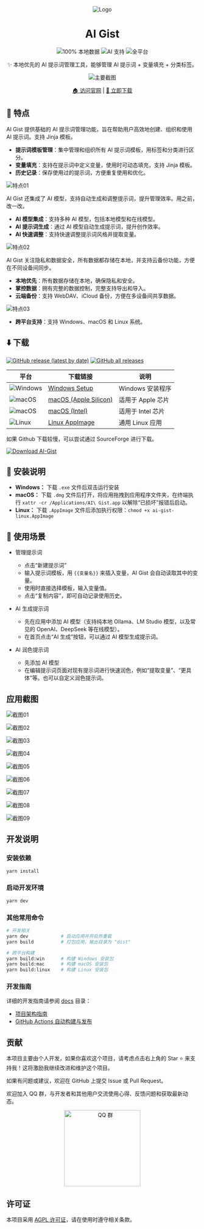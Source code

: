 <div align="center">

![Logo](docs/images/logo.png)

# AI Gist

![100% 本地数据](https://img.shields.io/badge/数据存储-100%25本地-success?style=flat&logo=database&logoColor=white) ![AI 支持](https://img.shields.io/badge/AI-支持多模型-blue?style=flat&logo=openai&logoColor=white) ![全平台](https://img.shields.io/badge/平台-Windows%20%7C%20macOS%20%7C%20Linux-purple?style=flat&logo=electron&logoColor=white)

✨ 本地优先的 AI 提示词管理工具，能够管理 AI 提示词 + 变量填充 + 分类标签。

![主要截图](docs/images/imageMain.png?v=202507011121)

[🏠 访问官网](https://getaigist.com) | [🔗 立即下载](https://github.com/yarin-zhang/AI-Gist/releases)

</div>

## 📌 特点

AI Gist 提供基础的 AI 提示词管理功能，旨在帮助用户高效地创建、组织和使用 AI 提示词。支持 Jinja 模板。

- **提示词模板管理**：集中管理和组织所有 AI 提示词模板，用标签和分类进行区分。
- **变量填充**：支持在提示词中定义变量，使用时可动态填充，支持 Jinja 模板。
- **历史记录**：保存使用过的提示词，方便重复使用和优化。

![特点01](docs/images/imageFeature01.png?v=202507011121)

AI Gist 还集成了 AI 模型，支持自动生成和调整提示词，提升管理效率。用之前，改一改。

- **AI 模型集成**：支持多种 AI 模型，包括本地模型和在线模型。
- **AI 提示词生成**：通过 AI 模型自动生成提示词，提升创作效率。
- **AI 快速调整**：支持快速调整提示词风格并提取变量。

![特点02](docs/images/imageFeature02.png?v=202507011121)

AI Gist 关注隐私和数据安全，所有数据都存储在本地，并支持云备份功能，方便在不同设备间同步。

- **本地优先**：所有数据存储在本地，确保隐私和安全。
- **掌控数据**：拥有完整的数据控制，完整支持导出和导入。
- **云端备份**：支持 WebDAV、iCloud 备份，方便在多设备间共享数据。

![特点03](docs/images/imageFeature03.png?v=202507011121)

- **跨平台支持**：支持 Windows、macOS 和 Linux 系统。

## ⬇️ 下载

[![GitHub release (latest by date)](https://img.shields.io/github/v/release/yarin-zhang/AI-Gist?style=flat)](https://github.com/yarin-zhang/AI-Gist/releases/latest) [![GitHub all releases](https://img.shields.io/github/downloads/yarin-zhang/AI-Gist/total?style=flat)](https://github.com/yarin-zhang/AI-Gist/releases)

| 平台 | 下载链接 | 说明 |
|------|----------|------|
| ![Windows](https://custom-icon-badges.demolab.com/badge/Windows-0078D6?logo=windows11&logoColor=white) | [Windows Setup](https://github.com/yarin-zhang/AI-Gist/releases/latest) | Windows 安装程序 |
| ![macOS](https://img.shields.io/badge/macOS-000000?style=flat&logo=apple&logoColor=white) | [macOS (Apple Silicon)](https://github.com/yarin-zhang/AI-Gist/releases/latest) | 适用于 Apple 芯片 |
| ![macOS](https://img.shields.io/badge/macOS-000000?style=flat&logo=apple&logoColor=white) | [macOS (Intel)](https://github.com/yarin-zhang/AI-Gist/releases/latest) | 适用于 Intel 芯片 |
| ![Linux](https://img.shields.io/badge/Linux-FCC624?style=flat&logo=linux&logoColor=black) | [Linux AppImage](https://github.com/yarin-zhang/AI-Gist/releases/latest) | 通用 Linux 应用 |

如果 Github 下载较慢，可以尝试通过 SourceForge 进行下载。

[![Download AI-Gist](https://a.fsdn.com/con/app/sf-download-button)](https://sourceforge.net/projects/ai-gist/files/latest/download)

## 🚀 安装说明

- **Windows：** 下载 `.exe` 文件后双击运行安装
- **macOS：** 下载 `.dmg` 文件后打开，将应用拖拽到应用程序文件夹，在终端执行 `xattr -cr /Applications/AI\ Gist.app` 以解除“已损坏”报错后启动。
- **Linux：** 下载 `.AppImage` 文件后添加执行权限：`chmod +x ai-gist-linux.AppImage`

## 📒 使用场景

- 管理提示词
  - 点击“新建提示词”
  - 输入提示词模板，用 `{{变量名}}` 来插入变量，AI Gist 会自动读取其中的变量。
  - 使用时直接选择模板，输入变量值。
  - 点击“复制内容”，即可自动记录使用历史。

- AI 生成提示词
  - 先在应用中添加 AI 模型（支持纯本地 Ollama、LM Studio 模型，以及常见的 OpenAI、DeepSeek 等在线模型）。
  - 在首页点击“AI 生成”按钮，可以通过 AI 模型生成提示词。

- AI 润色提示词
  - 先添加 AI 模型
  - 在编辑提示词页面对现有提示词进行快速润色，例如“提取变量”、“更具体”等。也可以自定义润色提示词。

## 应用截图

![截图01](docs/images/image01.png?v=202507011121)

![截图02](docs/images/image02.png?v=202507011121)

![截图03](docs/images/image03.png?v=202507011121)

![截图04](docs/images/image04.png?v=202507011121)

![截图05](docs/images/image05.png?v=202507011121)

![截图06](docs/images/image06.png?v=202507011121)

![截图07](docs/images/image07.png?v=202507011121)

![截图08](docs/images/image08.png?v=202507011121)

![截图09](docs/images/image09.png?v=202507011121)


## 开发说明

### 安装依赖

```bash
yarn install
```

### 启动开发环境

```bash
yarn dev
```

### 其他常用命令

```bash
# 开发相关
yarn dev            # 启动应用并开启热重载
yarn build          # 打包应用，输出目录为 "dist"

# 跨平台构建
yarn build:win      # 构建 Windows 安装包
yarn build:mac      # 构建 macOS 安装包
yarn build:linux    # 构建 Linux 安装包
```

### 开发指南

详细的开发指南请参阅 [docs](./docs) 目录：

- [项目架构指南](./docs/project-architecture.md)
- [GitHub Actions 自动构建与发布](./docs/github-actions.md)

## 贡献

本项目主要由个人开发，如果你喜欢这个项目，请考虑点击右上角的 Star ⭐️ 来支持我！这将激励我继续改进和维护这个项目。

如果有问题或建议，欢迎在 GitHub 上提交 Issue 或 Pull Request。

欢迎加入 QQ 群，与开发者和其他用户交流使用心得、反馈问题和获取最新动态。

<p align="center">
  <img src="docs/images/QQ-QRCode.png?v=202507011121" alt="QQ 群" width="200" />
</p>

## 许可证

本项目采用 [AGPL 许可证](./LICENSE)，请在使用时遵守相关条款。
